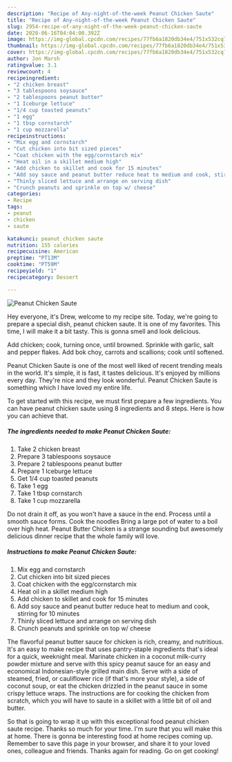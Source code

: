 ```yaml
---
description: "Recipe of Any-night-of-the-week Peanut Chicken Saute"
title: "Recipe of Any-night-of-the-week Peanut Chicken Saute"
slug: 2954-recipe-of-any-night-of-the-week-peanut-chicken-saute
date: 2020-06-16T04:04:00.392Z
image: https://img-global.cpcdn.com/recipes/77fb6a1820db34e4/751x532cq70/peanut-chicken-saute-recipe-main-photo.jpg
thumbnail: https://img-global.cpcdn.com/recipes/77fb6a1820db34e4/751x532cq70/peanut-chicken-saute-recipe-main-photo.jpg
cover: https://img-global.cpcdn.com/recipes/77fb6a1820db34e4/751x532cq70/peanut-chicken-saute-recipe-main-photo.jpg
author: Jon Marsh
ratingvalue: 3.1
reviewcount: 4
recipeingredient:
- "2 chicken breast"
- "3 tablespoons soysauce"
- "2 tablespoons peanut butter"
- "1 Iceburge lettuce"
- "1/4 cup toasted peanuts"
- "1 egg"
- "1 tbsp cornstarch"
- "1 cup mozzarella"
recipeinstructions:
- "Mix egg and cornstarch"
- "Cut chicken into bit sized pieces"
- "Coat chicken with the egg/cornstarch mix"
- "Heat oil in a skillet medium high"
- "Add chicken to skillet and cook for 15 minutes"
- "Add soy sauce and peanut butter reduce heat to medium and cook, stirring for 10 minutes"
- "Thinly sliced lettuce and arrange on serving dish"
- "Crunch peanuts and sprinkle on top w/ cheese"
categories:
- Recipe
tags:
- peanut
- chicken
- saute

katakunci: peanut chicken saute 
nutrition: 155 calories
recipecuisine: American
preptime: "PT13M"
cooktime: "PT59M"
recipeyield: "1"
recipecategory: Dessert

---
```



![Peanut Chicken Saute](https://img-global.cpcdn.com/recipes/77fb6a1820db34e4/751x532cq70/peanut-chicken-saute-recipe-main-photo.jpg)

Hey everyone, it's Drew, welcome to my recipe site. Today, we're going to prepare a special dish, peanut chicken saute. It is one of my favorites. This time, I will make it a bit tasty. This is gonna smell and look delicious.

Add chicken; cook, turning once, until browned. Sprinkle with garlic, salt and pepper flakes. Add bok choy, carrots and scallions; cook until softened.

Peanut Chicken Saute is one of the most well liked of recent trending meals in the world. It's simple, it is fast, it tastes delicious. It's enjoyed by millions every day. They're nice and they look wonderful. Peanut Chicken Saute is something which I have loved my entire life.


To get started with this recipe, we must first prepare a few ingredients. You can have peanut chicken saute using 8 ingredients and 8 steps. Here is how you can achieve that.

<!--inarticleads1-->

##### The ingredients needed to make Peanut Chicken Saute:

1. Take 2 chicken breast
1. Prepare 3 tablespoons soysauce
1. Prepare 2 tablespoons peanut butter
1. Prepare 1 Iceburge lettuce
1. Get 1/4 cup toasted peanuts
1. Take 1 egg
1. Take 1 tbsp cornstarch
1. Take 1 cup mozzarella


Do not drain it off, as you won&#39;t have a sauce in the end. Process until a smooth sauce forms. Cook the noodles Bring a large pot of water to a boil over high heat. Peanut Butter Chicken is a strange sounding but awesomely delicious dinner recipe that the whole family will love. 

<!--inarticleads2-->

##### Instructions to make Peanut Chicken Saute:

1. Mix egg and cornstarch
1. Cut chicken into bit sized pieces
1. Coat chicken with the egg/cornstarch mix
1. Heat oil in a skillet medium high
1. Add chicken to skillet and cook for 15 minutes
1. Add soy sauce and peanut butter reduce heat to medium and cook, stirring for 10 minutes
1. Thinly sliced lettuce and arrange on serving dish
1. Crunch peanuts and sprinkle on top w/ cheese


The flavorful peanut butter sauce for chicken is rich, creamy, and nutritious. It&#39;s an easy to make recipe that uses pantry-staple ingredients that&#39;s ideal for a quick, weeknight meal. Marinate chicken in a coconut milk-curry powder mixture and serve with this spicy peanut sauce for an easy and economical Indonesian-style grilled main dish. Serve with a side of steamed, fried, or cauliflower rice (if that&#39;s more your style), a side of coconut soup, or eat the chicken drizzled in the peanut sauce in some crispy lettuce wraps. The instructions are for cooking the chicken from scratch, which you will have to saute in a skillet with a little bit of oil and butter. 

So that is going to wrap it up with this exceptional food peanut chicken saute recipe. Thanks so much for your time. I'm sure that you will make this at home. There is gonna be interesting food at home recipes coming up. Remember to save this page in your browser, and share it to your loved ones, colleague and friends. Thanks again for reading. Go on get cooking!

